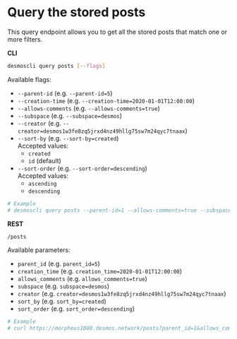 # Query the stored posts
This query endpoint allows you to get all the stored posts that match one or more filters. 

**CLI**
```bash
desmoscli query posts [--flags]
```

Available flags: 
- `--parent-id` (e.g. `--parent-id=5`)
- `--creation-time` (e.g. `--creation-time=2020-01-01T12:00:00`)
- `--allows-comments` (e.g. `--allows-comments=true`)
- `--subspace` (e.g. `--subspace=desmos`)
- `--creator` (e.g. `--creator=desmos1w3fe8zq5jrxd4nz49hllg75sw7m24qyc7tnaax`)
- `--sort-by` (e.g. `--sort-by=created`)  
   Accepted values: 
   - `created` 
   - `id` (default)
- `--sort-order` (e.g. `--sort-order=descending`)  
   Accepted values:
   - `ascending`
   - `descending`

```bash
# Example
# desmoscli query posts --parent-id=1 --allows-comments=true --subspace=desmos --sort=created --sort-order=descending
```

**REST**
```bash
/posts
```

Available parameters: 
- `parent_id` (e.g. `parent_id=5`)
- `creation_time` (e.g. `creation_time=2020-01-01T12:00:00`)
- `allows_comments` (e.g. `allows_comments=true`)
- `subspace` (e.g. `subspace=desmos`)
- `creator` (e.g. `creator=desmos1w3fe8zq5jrxd4nz49hllg75sw7m24qyc7tnaax`)
- `sort_by` (e.g. `sort_by=created`)
- `sort_order` (e.g. `sort_order=descending`)

```bash
# Example
# curl https://morpheus1000.desmos.network/posts?parent_id=1&allows_comments=true&subspace=desmos&sort_by=created&sort_order=descending
```
